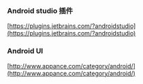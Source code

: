 

### Android studio 插件 ###
[https://plugins.jetbrains.com/?androidstudio](https://plugins.jetbrains.com/?androidstudio)

### Android UI ###
[http://www.appance.com/category/android/](http://www.appance.com/category/android/)